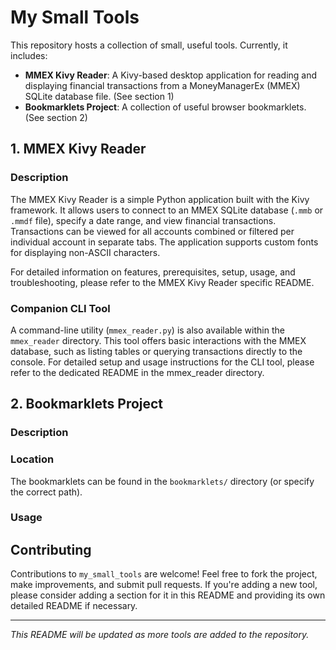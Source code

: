 # My Small Tools

This repository hosts a collection of small, useful tools. Currently, it 
includes:
- **MMEX Kivy Reader**: A Kivy-based desktop application for reading and 
  displaying financial transactions from a MoneyManagerEx (MMEX) SQLite database 
  file. (See section 1)
- **Bookmarklets Project**: A collection of useful browser bookmarklets. (See 
  section 2)

## 1. MMEX Kivy Reader

### Description

The MMEX Kivy Reader is a simple Python application built with the Kivy 
framework. It allows users to connect to an MMEX SQLite database (`.mmb` or 
`.mmdf` file), specify a date range, and view financial transactions. 
Transactions can be viewed for all accounts combined or filtered per individual 
account in separate tabs. The application supports custom fonts for displaying 
non-ASCII characters.

For detailed information on features, prerequisites, setup, usage, and 
troubleshooting, please refer to the MMEX Kivy Reader specific README.

### Companion CLI Tool

A command-line utility (`mmex_reader.py`) is also available within the 
`mmex_reader` directory. This tool offers basic interactions with the MMEX 
database, such as listing tables or querying transactions directly to the 
console. For detailed setup and usage instructions for the CLI tool, please 
refer to the dedicated README in the mmex_reader directory.

## 2. Bookmarklets Project

### Description



### Location

The bookmarklets can be found in the `bookmarklets/` directory (or specify the 
correct path).

### Usage



## Contributing

Contributions to `my_small_tools` are welcome! Feel free to fork the project, 
make improvements, and submit pull requests. If you're adding a new tool, please 
consider adding a section for it in this README and providing its own detailed 
README if necessary.

---

*This README will be updated as more tools are added to the repository.*